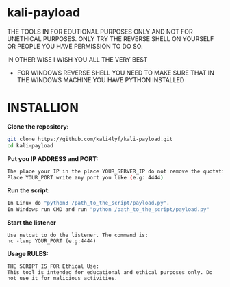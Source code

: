 # kali-payload

THE TOOLS IN FOR EDUTIONAL PURPOSES ONLY AND NOT FOR UNETHICAL PURPOSES. ONLY TRY THE REVERSE SHELL ON YOURSELF OR PEOPLE YOU HAVE PERMISSION TO DO SO.

IN OTHER WISE I WISH YOU ALL THE VERY BEST

* FOR WINDOWS REVERSE SHELL YOU NEED TO MAKE SURE THAT IN THE WINDOWS MACHINE YOU HAVE PYTHON INSTALLED


# INSTALLION

**Clone the repository:**
 ```bash
git clone https://github.com/kali4lyf/kali-payload.git
cd kali-payload
```


**Put you IP ADDRESS and PORT:**
```bash
The place your IP in the place YOUR_SERVER_IP do not remove the quotation mark.
Place YOUR_PORT write any port you like (e.g: 4444)
```

**Run the script:**
```bash
In Linux do "python3 /path_to_the_script/payload.py".
In Windows run CMD and run "python /path_to_the_script/payload.py"
```

**Start the listener**
```
Use netcat to do the listener. The command is:
nc -lvnp YOUR_PORT (e.g:4444) 
```

**Usage RULES:**
```
THE SCRIPT IS FOR Ethical Use:
This tool is intended for educational and ethical purposes only. Do not use it for malicious activities.
```


